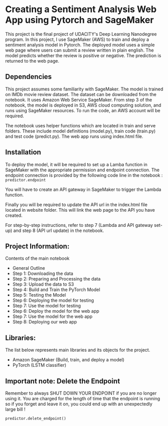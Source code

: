 # Creating a Sentiment Analysis Web App using Pytorch and SageMaker #

This project is the final project of UDACITY's Deep Learning Nanodegree program.
In this project, I use SageMaker (AWS) to train and deploy a sentiment analysis model in Pytorch.
The deployed model uses a simple web page where users can submit a review written in plain english. The model predicts whether the review is positive or negative. The prediction is returned to the web page.

## Dependencies ##
This project assumes some familiarity with SageMaker.
The model is trained on IMDb movie review dataset. The dataset can be downloaded from the notebook.
It uses Amazon Web Service SageMaker. From step 3 of the notebook, the model is deployed in S3, AWS cloud computing solution, and runs using SageMaker resources.
To run the code, an AWS account will be required.

The notebook uses helper functions which are located in train and serve folders. These include model definitions (model.py), train code (train.py) and test code (predict.py).
The web app runs using index.html file. 

## Installation ##
To deploy the model, it will be required to set up a Lamba function in SageMaker with the appropriate permission and endpoint connection. The endpoint connection is provided by the following code line in the notebook :
`predictor.endpoint`

You will have to create an API gateway in SageMaker to trigger the Lambda function.

Finally you will be required to update the API url in the index.html file located in website folder. This will link the web page to the API you have created.

For step-by-step instructions, refer to step 7 (Lambda and API gateway set-up) and step 8 (API url update) in the notebook.


## Project Information: ##
Contents of the main notebook
- General Outline
- Step 1: Downloading the data
- Step 2: Preparing and Processing the data
- Step 3: Upload the data to S3
- Step 4: Build and Train the PyTorch Model
- Step 5: Testing the Model
- Step 6: Deploying the model for testing
- Step 7: Use the model for testing
- Step 6: Deploy the model for the web app
- Step 7: Use the model for the web app
- Step 8: Deploying our web app

## Libraries: ##
The list below represents main libraries and its objects for the project.
- Amazon SageMaker (Build, train, and deploy a model)
- PyTorch (LSTM classifier)

## Important note: Delete the Endpoint ##
Remember to always SHUT DOWN YOUR ENDPOINT if you are no longer using it. You are charged for the length of time that the endpoint is running so if you forget and leave it on, you could end up with an unexpectedly large bill !

`predictor.delete_endpoint() `
